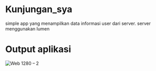 # Kunjungan_sya
simple app yang menampilkan data informasi user dari server. server menggunakan lumen

# Output aplikasi
![Web 1280 – 2](https://user-images.githubusercontent.com/39235653/87878624-a9c80680-ca0f-11ea-8a08-8929c7a9c46c.png)


